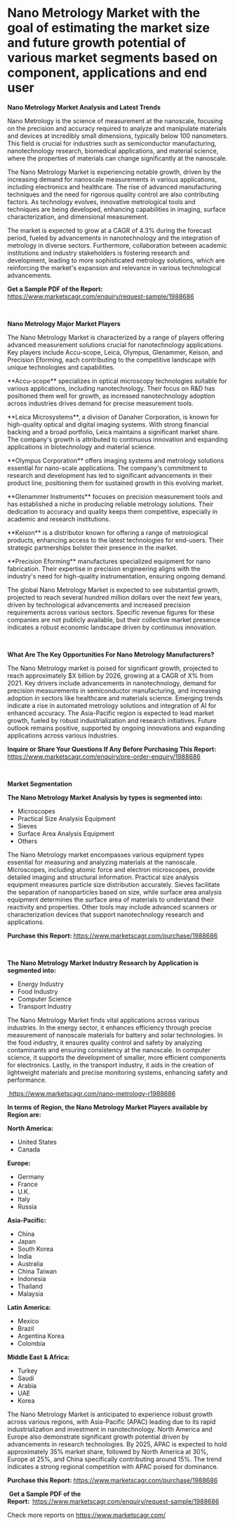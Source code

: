 <p><h1>Nano Metrology Market with the goal of estimating the market size and future growth potential of various market segments based on component, applications and end user</h1></p><p><strong>Nano Metrology Market Analysis and Latest Trends</strong></p>
<p><p>Nano Metrology is the science of measurement at the nanoscale, focusing on the precision and accuracy required to analyze and manipulate materials and devices at incredibly small dimensions, typically below 100 nanometers. This field is crucial for industries such as semiconductor manufacturing, nanotechnology research, biomedical applications, and material science, where the properties of materials can change significantly at the nanoscale.</p><p>The Nano Metrology Market is experiencing notable growth, driven by the increasing demand for nanoscale measurements in various applications, including electronics and healthcare. The rise of advanced manufacturing techniques and the need for rigorous quality control are also contributing factors. As technology evolves, innovative metrological tools and techniques are being developed, enhancing capabilities in imaging, surface characterization, and dimensional measurement.</p><p>The market is expected to grow at a CAGR of 4.3% during the forecast period, fueled by advancements in nanotechnology and the integration of metrology in diverse sectors. Furthermore, collaboration between academic institutions and industry stakeholders is fostering research and development, leading to more sophisticated metrology solutions, which are reinforcing the market's expansion and relevance in various technological advancements.</p></p>
<p><strong>Get a Sample PDF of the Report:&nbsp;</strong> <a href="https://www.marketscagr.com/enquiry/request-sample/1988686?utm_campaign=2008&utm_medium=2&utm_source=Github&utm_content=ia&utm_term=15012025&utm_id=nano-metrology">https://www.marketscagr.com/enquiry/request-sample/1988686</a></p>
<p>&nbsp;</p>
<p><strong>Nano Metrology Major Market Players</strong></p>
<p><p>The Nano Metrology Market is characterized by a range of players offering advanced measurement solutions crucial for nanotechnology applications. Key players include Accu-scope, Leica, Olympus, Glenammer, Keison, and Precision Eforming, each contributing to the competitive landscape with unique technologies and capabilities.</p><p>**Accu-scope** specializes in optical microscopy technologies suitable for various applications, including nanotechnology. Their focus on R&D has positioned them well for growth, as increased nanotechnology adoption across industries drives demand for precise measurement tools.</p><p>**Leica Microsystems**, a division of Danaher Corporation, is known for high-quality optical and digital imaging systems. With strong financial backing and a broad portfolio, Leica maintains a significant market share. The company's growth is attributed to continuous innovation and expanding applications in biotechnology and material science.</p><p>**Olympus Corporation** offers imaging systems and metrology solutions essential for nano-scale applications. The company's commitment to research and development has led to significant advancements in their product line, positioning them for sustained growth in this evolving market.</p><p>**Glenammer Instruments** focuses on precision measurement tools and has established a niche in producing reliable metrology solutions. Their dedication to accuracy and quality keeps them competitive, especially in academic and research institutions.</p><p>**Keison** is a distributor known for offering a range of metrological products, enhancing access to the latest technologies for end-users. Their strategic partnerships bolster their presence in the market.</p><p>**Precision Eforming** manufactures specialized equipment for nano fabrication. Their expertise in precision engineering aligns with the industry's need for high-quality instrumentation, ensuring ongoing demand.</p><p>The global Nano Metrology Market is expected to see substantial growth, projected to reach several hundred million dollars over the next few years, driven by technological advancements and increased precision requirements across various sectors. Specific revenue figures for these companies are not publicly available, but their collective market presence indicates a robust economic landscape driven by continuous innovation.</p></p>
<p>&nbsp;</p>
<p><strong>What Are The Key Opportunities For Nano Metrology Manufacturers?</strong></p>
<p><p>The Nano Metrology market is poised for significant growth, projected to reach approximately $X billion by 2026, growing at a CAGR of X% from 2021. Key drivers include advancements in nanotechnology, demand for precision measurements in semiconductor manufacturing, and increasing adoption in sectors like healthcare and materials science. Emerging trends indicate a rise in automated metrology solutions and integration of AI for enhanced accuracy. The Asia-Pacific region is expected to lead market growth, fueled by robust industrialization and research initiatives. Future outlook remains positive, supported by ongoing innovations and expanding applications across various industries.</p></p>
<p><strong>Inquire or Share Your Questions If Any Before Purchasing This Report:</strong> <a href="https://www.marketscagr.com/enquiry/pre-order-enquiry/1988686?utm_campaign=2008&utm_medium=2&utm_source=Github&utm_content=ia&utm_term=15012025&utm_id=nano-metrology">https://www.marketscagr.com/enquiry/pre-order-enquiry/1988686</a></p>
<p>&nbsp;</p>
<p><strong>Market Segmentation</strong></p>
<p><strong>The Nano Metrology Market Analysis by types is segmented into:</strong></p>
<p><ul><li>Microscopes</li><li>Practical Size Analysis Equipment</li><li>Sieves</li><li>Surface Area Analysis Equipment</li><li>Others</li></ul></p>
<p><p>The Nano Metrology market encompasses various equipment types essential for measuring and analyzing materials at the nanoscale. Microscopes, including atomic force and electron microscopes, provide detailed imaging and structural information. Practical size analysis equipment measures particle size distribution accurately. Sieves facilitate the separation of nanoparticles based on size, while surface area analysis equipment determines the surface area of materials to understand their reactivity and properties. Other tools may include advanced scanners or characterization devices that support nanotechnology research and applications.</p></p>
<p><strong>Purchase this Report:&nbsp;</strong><a href="https://www.marketscagr.com/purchase/1988686?utm_campaign=2008&utm_medium=2&utm_source=Github&utm_content=ia&utm_term=15012025&utm_id=nano-metrology">https://www.marketscagr.com/purchase/1988686</a></p>
<p>&nbsp;</p>
<p><strong>The Nano Metrology Market Industry Research by Application is segmented into:</strong></p>
<p><ul><li>Energy Industry</li><li>Food Industry</li><li>Computer Science</li><li>Transport Industry</li></ul></p>
<p><p>The Nano Metrology Market finds vital applications across various industries. In the energy sector, it enhances efficiency through precise measurement of nanoscale materials for battery and solar technologies. In the food industry, it ensures quality control and safety by analyzing contaminants and ensuring consistency at the nanoscale. In computer science, it supports the development of smaller, more efficient components for electronics. Lastly, in the transport industry, it aids in the creation of lightweight materials and precise monitoring systems, enhancing safety and performance.</p></p>
<p><a href="https://www.marketscagr.com/nano-metrology-r1988686?utm_campaign=2008&utm_medium=2&utm_source=Github&utm_content=ia&utm_term=15012025&utm_id=nano-metrology">&nbsp;https://www.marketscagr.com/nano-metrology-r1988686</a></p>
<p><strong>In terms of Region, the Nano Metrology Market Players available by Region are:</strong></p>
<p>
    <p> <strong> North America: </strong>
        <ul>
            <li>United States</li>
            <li>Canada</li>
        </ul>
        </p> 
    <p> <strong> Europe: </strong>
        <ul>
            <li>Germany</li>
            <li>France</li>
            <li>U.K.</li>
            <li>Italy</li>
            <li>Russia</li>
        </ul>
        </p> 
    <p> <strong> Asia-Pacific: </strong>
        <ul>
            <li>China</li>
            <li>Japan</li>
            <li>South Korea</li>
            <li>India</li>
            <li>Australia</li>
            <li>China Taiwan</li>
            <li>Indonesia</li>
            <li>Thailand</li>
            <li>Malaysia</li>
        </ul>
        </p> 
    <p> <strong> Latin America: </strong>
        <ul>
            <li>Mexico</li>
            <li>Brazil</li>
            <li>Argentina Korea</li>
            <li>Colombia</li>
        </ul>
        </p> 
    <p> <strong> Middle East & Africa: </strong>
        <ul>
            <li>Turkey</li>
            <li>Saudi</li>
            <li>Arabia</li>
            <li>UAE</li>
            <li>Korea</li>
        </ul>
    </p>
    </p>
<p><p>The Nano Metrology Market is anticipated to experience robust growth across various regions, with Asia-Pacific (APAC) leading due to its rapid industrialization and investment in nanotechnology. North America and Europe also demonstrate significant growth potential driven by advancements in research technologies. By 2025, APAC is expected to hold approximately 35% market share, followed by North America at 30%, Europe at 25%, and China specifically contributing around 15%. The trend indicates a strong regional competition with APAC poised for dominance.</p></p>
<p><strong>Purchase this Report: </strong><a href="https://www.marketscagr.com/purchase/1988686?utm_campaign=2008&utm_medium=2&utm_source=Github&utm_content=ia&utm_term=15012025&utm_id=nano-metrology">https://www.marketscagr.com/purchase/1988686</a></p>
<p>&nbsp;<strong>Get a Sample PDF of the Report:&nbsp;&nbsp;</strong><a href="https://www.marketscagr.com/enquiry/request-sample/1988686?utm_campaign=2008&utm_medium=2&utm_source=Github&utm_content=ia&utm_term=15012025&utm_id=nano-metrology">https://www.marketscagr.com/enquiry/request-sample/1988686</a></p>
<p><strong></strong></p>
<p>Check more reports on <a href="https://www.marketscagr.com/?utm_campaign=2008&utm_medium=2&utm_source=Github&utm_content=ia&utm_term=15012025&utm_id=nano-metrology">https://www.marketscagr.com/</a></p>